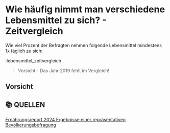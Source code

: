 # Wie häufig nimmt man verschiedene Lebensmittel zu sich? - Zeitvergleich

Wie viel Prozent der Befragten nehmen folgende Lebensmittel mindestens 1x täglich zu sich:

:lebensmittel_zeitvergleich

> Vorsicht - Das Jahr 2019 fehlt im Vergleich!

## Vorsicht

## 📚 QUELLEN
[Ernährungsreport 2024 Ergebnisse einer repräsentativen Bevölkerungsbefragung](https://www.bmel.de/SharedDocs/Downloads/DE/_Ernaehrung/forsa-ernaehrungsreport-2024-tabellen.pdf?__blob=publicationFile&v=2)
